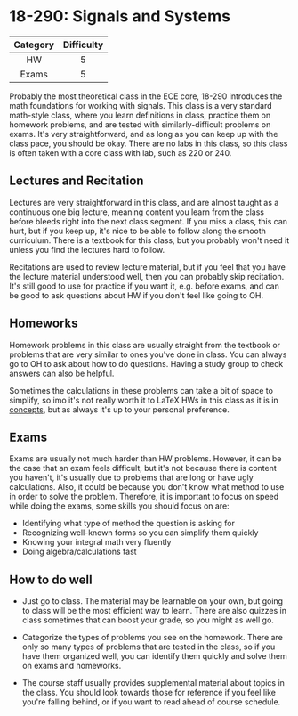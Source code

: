 # 18-290: Signals and Systems

| Category | Difficulty |
|:-:       | :-:        |
| HW       | 5          |
| Exams    | 5          |

Probably the most theoretical class in the ECE core, 18-290 introduces the math
foundations for working with signals. This class is a very standard math-style
class, where you learn definitions in class, practice them on homework problems,
and are tested with similarly-difficult problems on exams. It's very straightforward,
and as long as you can keep up with the class pace, you should be okay. There are no
labs in this class, so this class is often taken with a core class with lab, such as
220 or 240.

## Lectures and Recitation

Lectures are very straightforward in this class, and are almost taught as a continuous
one big lecture, meaning content you learn from the class before bleeds right into the
next class segment. If you miss a class, this can hurt, but if you keep up, it's nice
to be able to follow along the smooth curriculum. There is a textbook for this class,
but you probably won't need it unless you find the lectures hard to follow.

Recitations are used to review lecture material, but if you feel that you have the lecture
material understood well, then you can probably skip recitation. It's still good to use for
practice if you want it, e.g. before exams, and can be good to ask questions about HW if you
don't feel like going to OH.

## Homeworks

Homework problems in this class are usually straight from the textbook or problems that
are very similar to ones you've done in class. You can always go to OH to ask about how
to do questions. Having a study group to check answers can also be helpful.

Sometimes the calculations in these problems can take a bit of space to simplify,
so imo it's not really worth it to LaTeX HWs in this class as it is in [concepts](../math_science_reqs/21127.md),
but as always it's up to your personal preference.

## Exams

Exams are usually not much harder than HW problems. However, it can be the case that an exam
feels difficult, but it's not because there is content you haven't, it's usually due to problems
that are long or have ugly calculations. Also, it could be because you don't know what method to use
in order to solve the problem. Therefore, it is important to focus on speed while doing the exams,
some skills you should focus on are:

- Identifying what type of method the question is asking for
- Recognizing well-known forms so you can simplify them quickly
- Knowing your integral math very fluently
- Doing algebra/calculations fast

## How to do well

- Just go to class. The material may be learnable on your own, but going
  to class will be the most efficient way to learn. There are also quizzes
  in class sometimes that can boost your grade, so you might as well go.

- Categorize the types of problems you see on the homework. There are only
  so many types of problems that are tested in the class, so if you have them
  organized well, you can identify them quickly and solve them on exams and homeworks.

- The course staff usually provides supplemental material about topics in the class.
  You should look towards those for reference if you feel like you're falling behind,
  or if you want to read ahead of course schedule.
